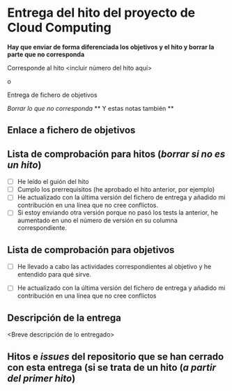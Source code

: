 # Entrega del hito del proyecto de Cloud Computing

**Hay que enviar de forma diferenciada los objetivos y el hito y
borrar la parte que no corresponda** 

Corresponde al hito <incluir número del hito aquí>

o

Entrega de fichero de objetivos 

*Borrar lo que no corresponda*
** Y estas notas también **

## Enlace a fichero de objetivos

<enlace a los objetivos correspondientes a este hito>

## Lista de comprobación para hitos (*borrar si no es un hito*)

* [ ] He leído el guión del hito
* [ ] Cumplo los prerrequisitos (he aprobado el hito anterior, por ejemplo)
* [ ] He actualizado con la última versión del fichero de entrega y
  añadido mi contribución en una línea que no cree conflictos.
* [ ] Si estoy enviando otra versión porque no pasó los tests la
  anterior, he aumentado en uno el número de versión en su columna
  correspondiente. 

## Lista de comprobación para objetivos

* [ ] He llevado a cabo las actividades correspondientes al objetivo y he entendido para qué sirve.
* [ ] He actualizado con la última versión del fichero de entrega y
  añadido mi contribución en una línea que no cree conflictos
  
  
## Descripción de la entrega

<Breve descripción de lo entregado>

## Hitos e *issues* del repositorio que se han cerrado con esta entrega (si se trata de un hito (*a partir del primer hito*)

<Enlaces a todo>
